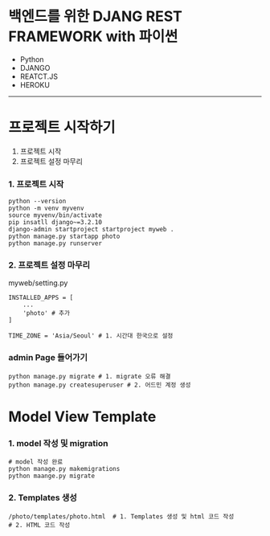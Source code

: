 # 백엔드를 위한 DJANG REST FRAMEWORK with 파이썬
- Python
- DJANGO
- REATCT.JS
- HEROKU
---
# 프로젝트 시작하기

1. 프로젝트 시작
2. 프로젝트 설정 마무리
### 1. 프로젝트 시작
```
python --version
python -m venv myvenv
source myvenv/bin/activate
pip insatll django~=3.2.10
django-admin startproject startproject myweb .
python manage.py startapp photo 
python manage.py runserver
```

### 2. 프로젝트 설정 마무리
myweb/setting.py
```
INSTALLED_APPS = [
    ...
    'photo' # 추가 
]

TIME_ZONE = 'Asia/Seoul' # 1. 시간대 한국으로 설정
```

### admin Page 들어가기
```
python manage.py migrate # 1. migrate 오류 해결
python manage.py createsuperuser # 2. 어드민 계정 생성 
```

# Model View Template

### 1. model 작성 및 migration
```
# model 작성 완료
python manage.py makemigrations
python maange.py migrate
```

### 2. Templates 생성
```
/photo/templates/photo.html  # 1. Templates 생성 및 html 코드 작성
# 2. HTML 코드 작성
```
